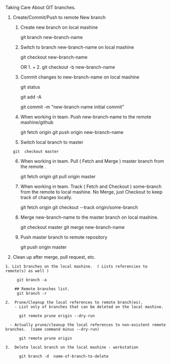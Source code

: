 
   Taking Care About GIT branches.

1. Create/Commit/Push to remote  New branch

    1. Create new branch on local mashine

          git branch   new-branch-name

    2.  Switch to branch new-branch-name on local mashine

         git checkout new-branch-name

         OR  1. + 2.        git checkout  -b  new-branch-name

    3.  Commit  changes to  new-branch-name  on local mashine

        git status

        git add -A

        git commit -m "new-branch-name initial commit"

    4.  When working in team.  Push  new-branch-name to the remote mashine/github

        git fetch origin
        git push origin   new-branch-name

    5.  Switch local  branch to master

       git  checkout master


    6. When working in team.  Pull  ( Fetch and Merge )  master branch from the remote .

        git fetch origin
        git pull origin master


    7.  When working in team.  Track ( Fetch and  Checkout ) some-branch  from the remote  to local mashine. No Merge, just Checkout to keep track of changes locally.

        git fetch origin
        git checkout --track origin/some-branch


    8.  Merge   new-branch-name to the master branch on local mashine.

        git  checkout master
        git  merge  new-branch-name

   9.  Push  master  branch to  remote repository

        git  push origin master



2.   Clean up after merge, pull request, etc.

    1. List branches on the local mashine.  ( Lists referencies to remote(s) as well )

         git branch -a

        ## Remote branches list.
         git branch -r   

    2.  Prune/Cleanup the local references to remote branch(es).
        - List only of branches that can be deleted on the local mashine.

          git remote prune origin --dry-run

      - Actually prune/cleanup the local references to non-existent remote branches.  (same command minus --dry-run)

          git remote prune origin

    3.  Delete local branch on the local mashine - workstation

          git branch -d  name-of-branch-to-delete
